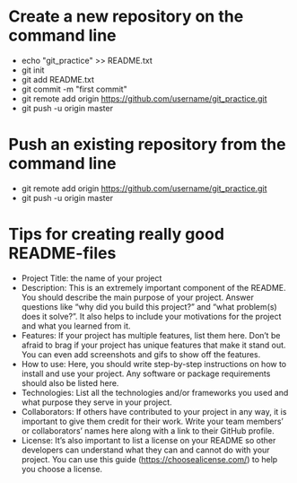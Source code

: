 # Create a new repository on the command line

* echo "git_practice" >> README.txt
* git init
* git add README.txt
* git commit -m "first commit"
* git remote add origin https://github.com/username/git_practice.git
* git push -u origin master

# Push an existing repository from the command line

* git remote add origin https://github.com/username/git_practice.git
* git push -u origin master

# Tips for creating really good README-files

* Project Title: the name of your project
* Description: This is an extremely important component of the README. You should describe the main purpose of your project. Answer questions like “why did you build this project?” and “what problem(s) does it solve?”. It also helps to include your motivations for the project and what you learned from it.
* Features: If your project has multiple features, list them here. Don’t be afraid to brag if your project has unique features that make it stand out. You can even add screenshots and gifs to show off the features.
* How to use: Here, you should write step-by-step instructions on how to install and use your project. Any software or package requirements should also be listed here.
* Technologies: List all the technologies and/or frameworks you used and what purpose they serve in your project.
* Collaborators: If others have contributed to your project in any way, it is important to give them credit for their work. Write your team members’ or collaborators’ names here along with a link to their GitHub profile.
* License: It’s also important to list a license on your README so other developers can understand what they can and cannot do with your project. You can use this guide (https://choosealicense.com/) to help you choose a license.
